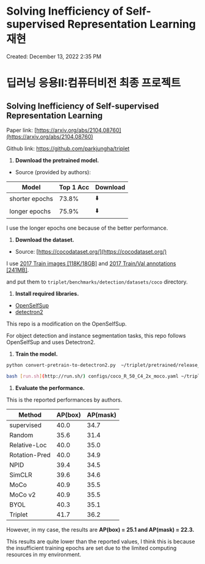 # Solving Inefficiency of Self-supervised Representation Learning 재현

Created: December 13, 2022 2:35 PM

# **딥러닝 응용II:컴퓨터비전 최종 프로젝트**

## Solving Inefficiency of Self-supervised Representation Learning

Paper link: [https://arxiv.org/abs/2104.08760](https://arxiv.org/abs/2104.08760)

Github link: https://github.com/parkjungha/triplet

1. **Download the pretrained model.** 
- Source (provided by authors):

| Model | Top 1 Acc | Download |
| --- | --- | --- |
| shorter epochs | 73.8% | ⬇️ |
| longer epochs | 75.9% | ⬇️ |

I use the longer epochs one because of the better performance.

1. **Download the dataset.**
- Source: [https://cocodataset.org/](https://cocodataset.org/)

I use [2017 Train images [118K/18GB]](http://images.cocodataset.org/zips/train2017.zip) and [2017 Train/Val annotations [241MB]](http://images.cocodataset.org/annotations/annotations_trainval2017.zip).

and put them to `triplet/benchmarks/detection/datasets/coco` directory.

1. **Install required libraries.** 
- [OpenSelfSup](https://github.com/open-mmlab/OpenSelfSup)
- [detectron2](https://github.com/facebookresearch/detectron2)

This repo is a modification on the OpenSelfSup.

For object detection and instance segmentation tasks, this repo follows OpenSelfSup and uses Detectron2.

1. **Train the model.** 

```bash
python convert-pretrain-to-detectron2.py  ~/triplet/pretrained/release_ep940.pth  ~/triplet/pretrained/output_detection_ep940.pkl

bash [run.sh](http://run.sh/) configs/coco_R_50_C4_2x_moco.yaml ~/triplet/pretrained/output_detection_ep940.pkl
```

1. **Evaluate the performance.** 

This is the reported performances by authors.

| Method | AP(box) | AP(mask) |
| --- | --- | --- |
| supervised | 40.0 | 34.7 |
| Random | 35.6 | 31.4 |
| Relative-Loc | 40.0 | 35.0 |
| Rotation-Pred | 40.0 | 34.9 |
| NPID | 39.4 | 34.5 |
| SimCLR | 39.6 | 34.6 |
| MoCo | 40.9 | 35.5 |
| MoCo v2 | 40.9 | 35.5 |
| BYOL | 40.3 | 35.1 |
| Triplet | 41.7 | 36.2 |

However, in my case, the results are **AP(box) = 25.1 and AP(mask) = 22.3.**

This results are quite lower than the reported values, I think this is because the insufficient training epochs are set due to the limited computing resources in my environment.
